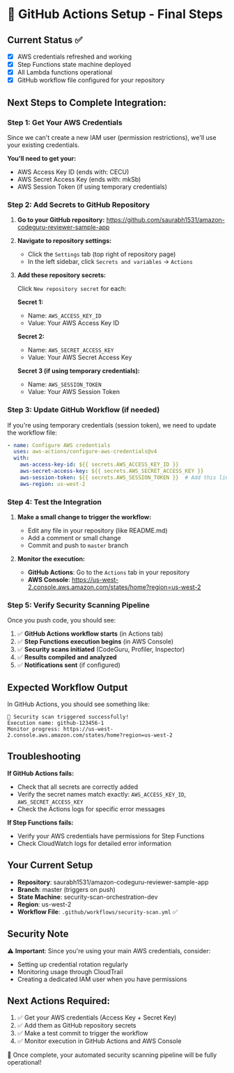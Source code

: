 # 🚀 GitHub Actions Setup - Final Steps

## Current Status ✅
- [x] AWS credentials refreshed and working
- [x] Step Functions state machine deployed  
- [x] All Lambda functions operational
- [x] GitHub workflow file configured for your repository

## Next Steps to Complete Integration:

### Step 1: Get Your AWS Credentials

Since we can't create a new IAM user (permission restrictions), we'll use your existing credentials.

**You'll need to get your:**
- AWS Access Key ID (ends with: CECU)
- AWS Secret Access Key (ends with: mkSb)
- AWS Session Token (if using temporary credentials)

### Step 2: Add Secrets to GitHub Repository

1. **Go to your GitHub repository:**
   https://github.com/saurabh1531/amazon-codeguru-reviewer-sample-app

2. **Navigate to repository settings:**
   - Click the `Settings` tab (top right of repository page)
   - In the left sidebar, click `Secrets and variables` → `Actions`

3. **Add these repository secrets:**
   
   Click `New repository secret` for each:
   
   **Secret 1:**
   - Name: `AWS_ACCESS_KEY_ID`
   - Value: Your AWS Access Key ID
   
   **Secret 2:**
   - Name: `AWS_SECRET_ACCESS_KEY`  
   - Value: Your AWS Secret Access Key

   **Secret 3 (if using temporary credentials):**
   - Name: `AWS_SESSION_TOKEN`
   - Value: Your AWS Session Token

### Step 3: Update GitHub Workflow (if needed)

If you're using temporary credentials (session token), we need to update the workflow file:

```yaml
- name: Configure AWS credentials
  uses: aws-actions/configure-aws-credentials@v4
  with:
    aws-access-key-id: ${{ secrets.AWS_ACCESS_KEY_ID }}
    aws-secret-access-key: ${{ secrets.AWS_SECRET_ACCESS_KEY }}
    aws-session-token: ${{ secrets.AWS_SESSION_TOKEN }}  # Add this line
    aws-region: us-west-2
```

### Step 4: Test the Integration

1. **Make a small change to trigger the workflow:**
   - Edit any file in your repository (like README.md)
   - Add a comment or small change
   - Commit and push to `master` branch

2. **Monitor the execution:**
   - **GitHub Actions**: Go to the `Actions` tab in your repository
   - **AWS Console**: https://us-west-2.console.aws.amazon.com/states/home?region=us-west-2

### Step 5: Verify Security Scanning Pipeline

Once you push code, you should see:

1. ✅ **GitHub Actions workflow starts** (in Actions tab)
2. ✅ **Step Functions execution begins** (in AWS Console)
3. ✅ **Security scans initiated** (CodeGuru, Profiler, Inspector)
4. ✅ **Results compiled and analyzed**
5. ✅ **Notifications sent** (if configured)

## Expected Workflow Output

In GitHub Actions, you should see something like:
```
🚀 Security scan triggered successfully!
Execution name: github-123456-1
Monitor progress: https://us-west-2.console.aws.amazon.com/states/home?region=us-west-2
```

## Troubleshooting

**If GitHub Actions fails:**
- Check that all secrets are correctly added
- Verify the secret names match exactly: `AWS_ACCESS_KEY_ID`, `AWS_SECRET_ACCESS_KEY`
- Check the Actions logs for specific error messages

**If Step Functions fails:**
- Verify your AWS credentials have permissions for Step Functions
- Check CloudWatch logs for detailed error information

## Your Current Setup

- **Repository**: saurabh1531/amazon-codeguru-reviewer-sample-app
- **Branch**: master (triggers on push)
- **State Machine**: security-scan-orchestration-dev
- **Region**: us-west-2
- **Workflow File**: `.github/workflows/security-scan.yml` ✅

## Security Note

⚠️ **Important**: Since you're using your main AWS credentials, consider:
- Setting up credential rotation regularly
- Monitoring usage through CloudTrail
- Creating a dedicated IAM user when you have permissions

## Next Actions Required:

1. ✅ Get your AWS credentials (Access Key + Secret Key)
2. ✅ Add them as GitHub repository secrets
3. ✅ Make a test commit to trigger the workflow
4. ✅ Monitor execution in GitHub Actions and AWS Console

🎉 Once complete, your automated security scanning pipeline will be fully operational!